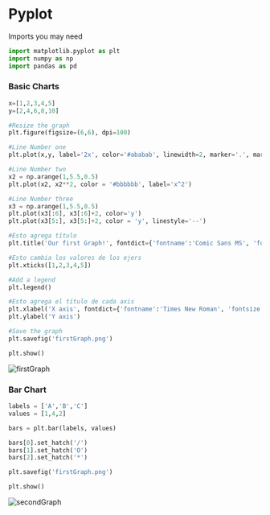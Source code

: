 # Pyplot

Imports you may need

```python
import matplotlib.pyplot as plt
import numpy as np
import pandas as pd
```

### Basic Charts
```python
x=[1,2,3,4,5]
y=[2,4,6,8,10]

#Resize the graph
plt.figure(figsize=(6,6), dpi=100)

#Line Number one
plt.plot(x,y, label='2x', color='#ababab', linewidth=2, marker='.', markersize=10, markeredgecolor='blue', linestyle='--')

#Line Number two
x2 = np.arange(1,5.5,0.5)
plt.plot(x2, x2**2, color = '#bbbbbb', label='x^2')

#Line Number three
x3 = np.arange(1,5.5,0.5)
plt.plot(x3[:6], x3[:6]+2, color='y')
plt.plot(x3[5:], x3[5:]+2, color = 'y', linestyle='--')

#Esto agrega título
plt.title('Our first Graph!', fontdict={'fontname':'Comic Sans MS', 'fontsize':20})

#Esto cambia los valores de los ejers
plt.xticks([1,2,3,4,5])

#Add a legend
plt.legend()

#Esto agrega el título de cada axis
plt.xlabel('X axis', fontdict={'fontname':'Times New Roman', 'fontsize':20})
plt.ylabel('Y axis')

#Save the graph
plt.savefig('firstGraph.png')

plt.show()
```
![firstGraph](https://user-images.githubusercontent.com/88745754/156943953-9aada547-e1d4-491d-9c58-e16795b919df.png)

### Bar Chart
```python
labels = ['A','B','C']
values = [1,4,2]

bars = plt.bar(labels, values)

bars[0].set_hatch('/')
bars[1].set_hatch('O')
bars[2].set_hatch('*')

plt.savefig('firstGraph.png')

plt.show()
```

![secondGraph](https://user-images.githubusercontent.com/88745754/156943987-1cfadf42-2d9f-404b-96c4-c0a83dff47a5.png)



